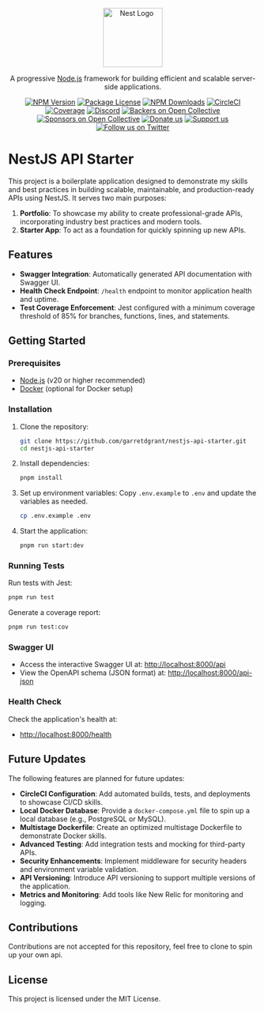 <p align="center">
  <a href="http://nestjs.com/" target="blank"><img src="https://nestjs.com/img/logo-small.svg" width="120" alt="Nest Logo" /></a>
</p>

[circleci-image]: https://img.shields.io/circleci/build/github/nestjs/nest/master?token=abc123def456
[circleci-url]: https://circleci.com/gh/nestjs/nest

  <p align="center">A progressive <a href="http://nodejs.org" target="_blank">Node.js</a> framework for building efficient and scalable server-side applications.</p>
    <p align="center">
<a href="https://www.npmjs.com/~nestjscore" target="_blank"><img src="https://img.shields.io/npm/v/@nestjs/core.svg" alt="NPM Version" /></a>
<a href="https://www.npmjs.com/~nestjscore" target="_blank"><img src="https://img.shields.io/npm/l/@nestjs/core.svg" alt="Package License" /></a>
<a href="https://www.npmjs.com/~nestjscore" target="_blank"><img src="https://img.shields.io/npm/dm/@nestjs/common.svg" alt="NPM Downloads" /></a>
<a href="https://circleci.com/gh/nestjs/nest" target="_blank"><img src="https://img.shields.io/circleci/build/github/nestjs/nest/master" alt="CircleCI" /></a>
<a href="https://coveralls.io/github/nestjs/nest?branch=master" target="_blank"><img src="https://coveralls.io/repos/github/nestjs/nest/badge.svg?branch=master#9" alt="Coverage" /></a>
<a href="https://discord.gg/G7Qnnhy" target="_blank"><img src="https://img.shields.io/badge/discord-online-brightgreen.svg" alt="Discord"/></a>
<a href="https://opencollective.com/nest#backer" target="_blank"><img src="https://opencollective.com/nest/backers/badge.svg" alt="Backers on Open Collective" /></a>
<a href="https://opencollective.com/nest#sponsor" target="_blank"><img src="https://opencollective.com/nest/sponsors/badge.svg" alt="Sponsors on Open Collective" /></a>
  <a href="https://paypal.me/kamilmysliwiec" target="_blank"><img src="https://img.shields.io/badge/Donate-PayPal-ff3f59.svg" alt="Donate us"/></a>
    <a href="https://opencollective.com/nest#sponsor"  target="_blank"><img src="https://img.shields.io/badge/Support%20us-Open%20Collective-41B883.svg" alt="Support us"></a>
  <a href="https://twitter.com/nestframework" target="_blank"><img src="https://img.shields.io/twitter/follow/nestframework.svg?style=social&label=Follow" alt="Follow us on Twitter"></a>
</p>
  <!--[![Backers on Open Collective](https://opencollective.com/nest/backers/badge.svg)](https://opencollective.com/nest#backer)
  [![Sponsors on Open Collective](https://opencollective.com/nest/sponsors/badge.svg)](https://opencollective.com/nest#sponsor)-->

# NestJS API Starter

This project is a boilerplate application designed to demonstrate my skills and best practices in building scalable, maintainable, and production-ready APIs using NestJS. It serves two main purposes:

1. **Portfolio**: To showcase my ability to create professional-grade APIs, incorporating industry best practices and modern tools.
2. **Starter App**: To act as a foundation for quickly spinning up new APIs.

## Features
- **Swagger Integration**: Automatically generated API documentation with Swagger UI.
- **Health Check Endpoint**: `/health` endpoint to monitor application health and uptime.
- **Test Coverage Enforcement**: Jest configured with a minimum coverage threshold of 85% for branches, functions, lines, and statements.

## Getting Started

### Prerequisites
- [Node.js](https://nodejs.org/) (v20 or higher recommended)
- [Docker](https://www.docker.com/) (optional for Docker setup)

### Installation
1. Clone the repository:
   ```bash
   git clone https://github.com/garretdgrant/nestjs-api-starter.git
   cd nestjs-api-starter
   ```

2. Install dependencies:
   ```bash
   pnpm install
   ```

3. Set up environment variables:
   Copy `.env.example` to `.env` and update the variables as needed.
   ```bash
   cp .env.example .env
   ```

4. Start the application:
   ```bash
   pnpm run start:dev
   ```

### Running Tests
Run tests with Jest:
   ```bash
   pnpm run test
   ```

Generate a coverage report:
   ```bash
   pnpm run test:cov
   ```

### Swagger UI
- Access the interactive Swagger UI at: [http://localhost:8000/api](http://localhost:8000/api)
- View the OpenAPI schema (JSON format) at: [http://localhost:8000/api-json](http://localhost:8000/api-json)


### Health Check
Check the application's health at:
- [http://localhost:8000/health](http://localhost:8000/health)

## Future Updates
The following features are planned for future updates:
- **CircleCI Configuration**: Add automated builds, tests, and deployments to showcase CI/CD skills.
- **Local Docker Database**: Provide a `docker-compose.yml` file to spin up a local database (e.g., PostgreSQL or MySQL).
- **Multistage Dockerfile**: Create an optimized multistage Dockerfile to demonstrate Docker skills.
- **Advanced Testing**: Add integration tests and mocking for third-party APIs.
- **Security Enhancements**: Implement middleware for security headers and environment variable validation.
- **API Versioning**: Introduce API versioning to support multiple versions of the application.
- **Metrics and Monitoring**: Add tools like New Relic for monitoring and logging.

## Contributions
Contributions are not accepted for this repository, feel free to clone to spin up your own api.

## License
This project is licensed under the MIT License.
